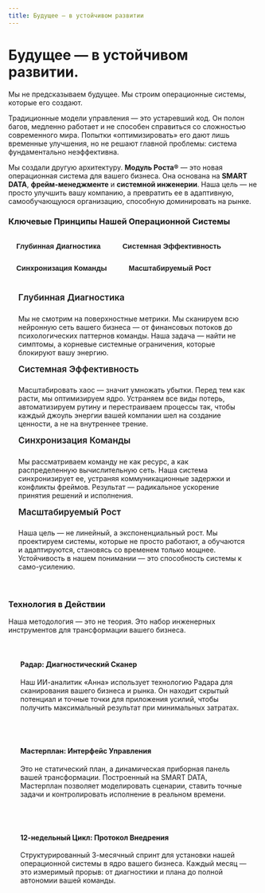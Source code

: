 ```yaml
---
title: Будущее — в устойчивом развитии
---
```


<script setup>
import { ref } from 'vue'
const activeTab = ref('diagnosis')
</script>

# Будущее — в устойчивом развитии.

Мы не предсказываем будущее. Мы строим операционные системы, которые его создают.

Традиционные модели управления — это устаревший код. Он полон багов, медленно работает и не способен справиться со сложностью современного мира. Попытки «оптимизировать» его дают лишь временные улучшения, но не решают главной проблемы: система фундаментально неэффективна.

Мы создали другую архитектуру. **Модуль Роста®** — это новая операционная система для вашего бизнеса. Она основана на **SMART DATA**, **фрейм-менеджменте** и **системной инженерии**. Наша цель — не просто улучшить вашу компанию, а превратить ее в адаптивную, самообучающуюся организацию, способную доминировать на рынке.

### Ключевые Принципы Нашей Операционной Системы

<div class="tabs">
  <button :class="{ active: activeTab === 'diagnosis' }" @click="activeTab = 'diagnosis'">Глубинная Диагностика</button>
  <button :class="{ active: activeTab === 'efficiency' }" @click="activeTab = 'efficiency'">Системная Эффективность</button>
  <button :class="{ active: activeTab === 'sync' }" @click="activeTab = 'sync'">Синхронизация Команды</button>
  <button :class="{ active: activeTab === 'scaling' }" @click="activeTab = 'scaling'">Масштабируемый Рост</button>
</div>

<div class="tab-content">
  <div v-if="activeTab === 'diagnosis'">
    <h4>Глубинная Диагностика</h4>
    <p>Мы не смотрим на поверхностные метрики. Мы сканируем всю нейронную сеть вашего бизнеса — от финансовых потоков до психологических паттернов команды. Наша задача — найти не симптомы, а корневые системные ограничения, которые блокируют вашу энергию.</p>
  </div>
  <div v-if="activeTab === 'efficiency'">
    <h4>Системная Эффективность</h4>
    <p>Масштабировать хаос — значит умножать убытки. Перед тем как расти, мы оптимизируем ядро. Устраняем все виды потерь, автоматизируем рутину и перестраиваем процессы так, чтобы каждый джоуль энергии вашей компании шел на создание ценности, а не на внутреннее трение.</p>
  </div>
  <div v-if="activeTab === 'sync'">
    <h4>Синхронизация Команды</h4>
    <p>Мы рассматриваем команду не как ресурс, а как распределенную вычислительную сеть. Наша система синхронизирует ее, устраняя коммуникационные задержки и конфликты фреймов. Результат — радикальное ускорение принятия решений и исполнения.</p>
  </div>
  <div v-if="activeTab === 'scaling'">
    <h4>Масштабируемый Рост</h4>
    <p>Наша цель — не линейный, а экспоненциальный рост. Мы проектируем системы, которые не просто работают, а обучаются и адаптируются, становясь со временем только мощнее. Устойчивость в нашем понимании — это способность системы к само-усилению.</p>
  </div>
</div>

### Технология в Действии

Наша методология — это не теория. Это набор инженерных инструментов для трансформации вашего бизнеса.

<div class="grid cards">
  <div class="card">
    <h4>Радар: Диагностический Сканер</h4>
    <p>Наш ИИ-аналитик «Анна» использует технологию Радара для сканирования вашего бизнеса и рынка. Он находит скрытый потенциал и точные точки для приложения усилий, чтобы получить максимальный результат при минимальных затратах.</p>
  </div>
  <div class="card">
    <h4>Мастерплан: Интерфейс Управления</h4>
    <p>Это не статический план, а динамическая приборная панель вашей трансформации. Построенный на SMART DATA, Мастерплан позволяет моделировать сценарии, ставить точные задачи и контролировать исполнение в реальном времени.</p>
  </div>
  <div class="card">
    <h4>12-недельный Цикл: Протокол Внедрения</h4>
    <p>Структурированный 3-месячный спринт для установки нашей операционной системы в ядро вашего бизнеса. Каждый месяц — это измеримый прорыв: от диагностики и плана до полной автономии вашей команды.</p>
  </div>
</div>

<style>
.tabs {
  display: flex;
  flex-wrap: wrap;
  gap: .75rem;
  margin: 1.5rem 0 .75rem;
}
.tabs button {
  padding: .5rem 1rem;
  background: var(--vp-c-bg-soft);
  border: 1px solid var(--vp-c-divider);
  border-radius: 6px;
  cursor: pointer;
  color: var(--vp-c-text-2);
  transition: all .2s;
  font-size: .9rem;
  font-weight: 600;
}
.tabs button.active {
  background-color: var(--vp-c-brand-soft);
  color: var(--vp-c-brand-1);
  border-color: var(--vp-c-brand-soft);
}
.tabs button:hover {
  color: var(--vp-c-text-1);
  border-color: var(--vp-c-divider-light);
}
.tab-content {
  padding: 1.25rem;
  border-radius: 8px;
  background-color: var(--vp-c-bg-soft);
}
.tab-content h4 {
  margin-top: 0;
  font-size: 1.1rem;
  font-weight: 600;
  color: var(--vp-c-brand-1);
}
.grid.cards {
  margin-top: 2rem;
  display: grid;
  grid-template-columns: repeat(auto-fit, minmax(250px, 1fr));
  gap: 1rem;
}
.card {
  border: 1px solid var(--vp-c-divider);
  border-radius: 8px;
  padding: 1.25rem 1.5rem;
  background-color: transparent;
  height: 100%;
}
.card h4 {
  margin-top: 0;
}
</style>
